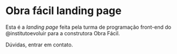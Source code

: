 # Obra fácil landing page

Esta é a *landing page* feita pela turma de programação front-end do @institutoevoluir para a construtora Obra Fácil.

Dúvidas, entrar em contato.
